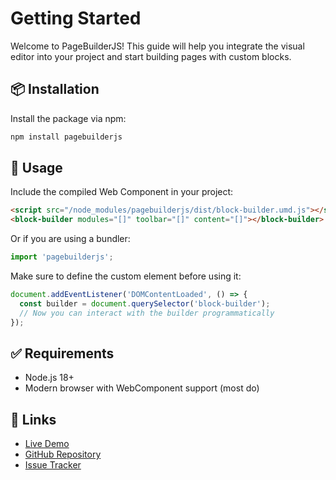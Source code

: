 # Getting Started

Welcome to PageBuilderJS! This guide will help you integrate the visual editor into your project and start building pages with custom blocks.

## 📦 Installation

Install the package via npm:

```bash
npm install pagebuilderjs
```

## 📂 Usage

Include the compiled Web Component in your project:

```html
<script src="/node_modules/pagebuilderjs/dist/block-builder.umd.js"></script>
<block-builder modules="[]" toolbar="[]" content="[]"></block-builder>
```

Or if you are using a bundler:

```js
import 'pagebuilderjs';
```

Make sure to define the custom element before using it:

```js
document.addEventListener('DOMContentLoaded', () => {
  const builder = document.querySelector('block-builder');
  // Now you can interact with the builder programmatically
});
```

## ✅ Requirements

* Node.js 18+
* Modern browser with WebComponent support (most do)

## 🔗 Links

* [Live Demo](https://standahorvath.github.io/PageBuilderJS/)
* [GitHub Repository](https://github.com/standahorvath/PageBuilderJS)
* [Issue Tracker](https://github.com/standahorvath/PageBuilderJS/issues)
